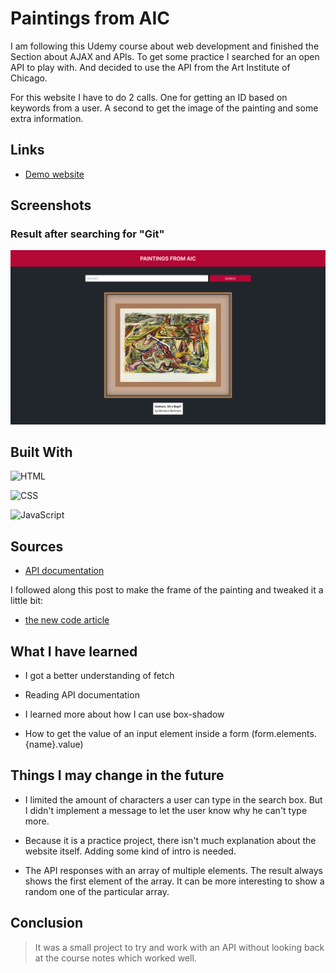 # Paintings from AIC

<p>I am following this Udemy course about web development and finished the Section about AJAX and APIs. To get some practice I searched for an open API to play with. And decided to use the API from the Art Institute of Chicago.</p>
<p>For this website I have to do 2 calls. One for getting an ID based on keywords from a user. A second to get the image of the painting and some extra information.</p>


## Links

- [Demo website](<https://www.hetlabovandavid.be/paintingsaic/> "Demo website")

## Screenshots

### Result after searching for "Git"

![API](/screenshot/homepage.png "API")


## Built With

![HTML](https://img.shields.io/badge/-HTML-orange "HTML")

![CSS](https://img.shields.io/badge/-CSS-blue "CSS")

![JavaScript](https://img.shields.io/badge/-JavaScript-yellow "JavaScript")


## Sources

- [API documentation](<https://api.artic.edu/docs/#quick-start> "API documentation")

I followed along this post to make the frame of the painting and tweaked it a little bit:

- [the new code article](<http://thenewcode.com/721/Sophisticated-Image-Matting-Effects-With-CSS> "the new code article")


## What I have learned

- I got a better understanding of fetch

- Reading API documentation

- I learned more about how I can use box-shadow

- How to get the value of an input element inside a form (form.elements.{name}.value)


## Things I may change in the future

- I limited the amount of characters a user can type in the search box. But I didn't implement a message to let the user know why he can't type more.

- Because it is a practice project, there isn't much explanation about the website itself. Adding some kind of intro is needed.

- The API responses with an array of multiple elements. The result always shows the first element of the array. It can be more interesting to show a random one of the particular array.


## Conclusion

> It was a small project to try and work with an API without looking back at the course notes which worked well. 